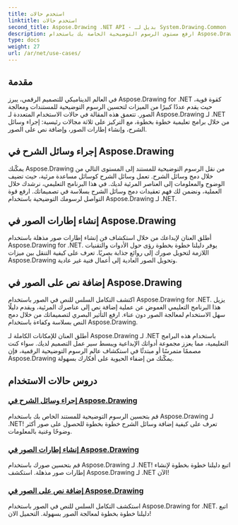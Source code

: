 ```yaml
---
title: استخدم حالات
linktitle: استخدم حالات
second_title: Aspose.Drawing .NET API - بديل لـ System.Drawing.Common
description: ارفع مستوى الرسوم التوضيحية الخاصة بك باستخدام Aspose.Drawing لـ .NET! يمكنك إضافة وسائل شرح وإنشاء إطارات مذهلة ودمج النص في الصور بسلاسة من خلال برامجنا التعليمية.
type: docs
weight: 27
url: /ar/net/use-cases/
---
```

## مقدمة

في العالم الديناميكي للتصميم الرقمي، يبرز Aspose.Drawing for .NET كقوة قوية، حيث يقدم عددًا كبيرًا من الميزات لتحسين الرسوم التوضيحية للمستندات ومعالجة الصور. تتعمق هذه المقالة في حالات الاستخدام المتعددة لـ Aspose.Drawing لـ .NET من خلال برامج تعليمية خطوة بخطوة، مع التركيز على ثلاثة مجالات رئيسية: إجراء وسائل الشرح، وإنشاء إطارات الصور، وإضافة نص على الصور.

## إجراء وسائل الشرح في Aspose.Drawing

يمكّنك Aspose.Drawing من نقل الرسوم التوضيحية للمستند إلى المستوى التالي من خلال دمج وسائل الشرح. تعمل وسائل الشرح كوسائل مساعدة مرئية، حيث تضيف الوضوح والمعلومات إلى العناصر المرئية لديك. في هذا البرنامج التعليمي، نرشدك خلال العملية، ونضمن لك فهم تعقيدات دمج وسائل الشرح بسلاسة في تصميماتك. ارفع قوة التواصل لرسومك التوضيحية باستخدام Aspose.Drawing لـ .NET.

## إنشاء إطارات الصور في Aspose.Drawing

أطلق العنان لإبداعك من خلال استكشاف فن إنشاء إطارات صور مذهلة باستخدام Aspose.Drawing for .NET. يوفر دليلنا خطوة بخطوة رؤى حول الأدوات والتقنيات اللازمة لتحويل صورك إلى روائع جذابة بصريًا. تعرف على كيفية التنقل بين ميزات Aspose.Drawing وتحويل الصور العادية إلى أعمال فنية غير عادية.

## إضافة نص على الصور في Aspose.Drawing

اكتشف التكامل السلس للنص في الصور باستخدام Aspose.Drawing for .NET. يزيل هذا البرنامج التعليمي الغموض عن عملية إضافة نص إلى عناصرك المرئية، ويقدم دليلًا سهل الاستخدام لمعالجة الصور دون عناء. ارفع التأثير البصري لتصميماتك من خلال دمج النص بسلاسة وكفاءة باستخدام Aspose.Drawing.

أطلق العنان للإمكانات الكاملة لـ Aspose.Drawing لـ .NET باستخدام هذه البرامج التعليمية، مما يعزز مجموعة أدواتك الإبداعية ويبسط سير عمل التصميم لديك. سواء كنت مصممًا متمرسًا أو مبتدئًا في استكشاف عالم الرسوم التوضيحية الرقمية، فإن Aspose.Drawing يمكّنك من إضفاء الحيوية على أفكارك بسهولة.

## دروس حالات الاستخدام
### [إجراء وسائل الشرح في Aspose.Drawing](./make-callout/)
قم بتحسين الرسوم التوضيحية للمستند الخاص بك باستخدام Aspose.Drawing لـ .NET! تعرف على كيفية إضافة وسائل الشرح خطوة بخطوة للحصول على صور أكثر وضوحًا وغنية بالمعلومات.
### [إنشاء إطارات الصور في Aspose.Drawing](./photo-frame/)
قم بتحسين صورك باستخدام Aspose.Drawing لـ .NET! اتبع دليلنا خطوة بخطوة لإنشاء إطارات صور مذهلة. استكشف Aspose.Drawing لـ .NET الآن!
### [إضافة نص على الصور في Aspose.Drawing](./text-on-image/)
استكشف التكامل السلس للنص في الصور باستخدام Aspose.Drawing for .NET. اتبع دليلنا خطوة بخطوة لمعالجة الصور بسهولة. التحميل الان!